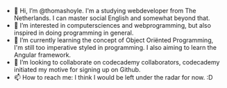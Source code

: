 - 👋 Hi, I’m @thomashoyle. I'm a studying webdeveloper from The Netherlands. I can master social English and somewhat beyond that.
- 👀 I’m interested in computersciences and webprogramming, but also inspired in doing programming in general.
- 🌱 I’m currently learning the concept of Object Oriënted Programming, I'm still too imperative styled in programming. I also aiming to learn the Angular framework.
- 💞️ I’m looking to collaborate on codecademy collaborators, codecademy initiated my motive for signing up on Github.
- 📫 How to reach me: I think I would be left under the radar for now. :D 

<!---
thomashoyle/thomashoyle is a ✨ special ✨ repository because its `README.md` (this file) appears on your GitHub profile.
You can click the Preview link to take a look at your changes.
--->

